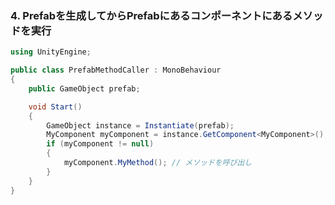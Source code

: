 
### 4. Prefabを生成してからPrefabにあるコンポーネントにあるメソッドを実行

```csharp
using UnityEngine;

public class PrefabMethodCaller : MonoBehaviour
{
    public GameObject prefab;

    void Start()
    {
        GameObject instance = Instantiate(prefab);
        MyComponent myComponent = instance.GetComponent<MyComponent>();
        if (myComponent != null)
        {
            myComponent.MyMethod(); // メソッドを呼び出し
        }
    }
}
```
